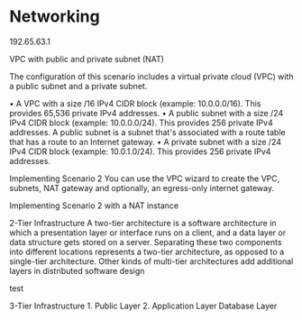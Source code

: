 # Networking

192.65.63.1

VPC with public and private subnet (NAT)

The configuration of this scenario includes a virtual private cloud (VPC) with a public subnet and a private subnet.

• A VPC with a size /16 IPv4 CIDR block (example: 10.0.0.0/16). This provides 65,536 private IPv4 addresses.
• A public subnet with a size /24 IPv4 CIDR block (example: 10.0.0.0/24). This provides 256 private IPv4 addresses. A public subnet is a subnet that's associated with a route table that has a route to an Internet gateway.
• A private subnet with a size /24 IPv4 CIDR block (example: 10.0.1.0/24). This provides 256 private IPv4 addresses.

Implementing Scenario 2
You can use the VPC wizard to create the VPC, subnets, NAT gateway and optionally, an egress-only internet gateway.

Implementing Scenario 2 with a NAT instance

2-Tier Infrastructure
A two-tier architecture is a software architecture in which a presentation layer or interface runs on a client, and a data layer or data structure gets stored on a server. Separating these two components into different locations represents a two-tier architecture, as opposed to a single-tier architecture. Other kinds of multi-tier architectures add additional layers in distributed software design


test

3-Tier Infrastructure
	1. Public Layer
	2. Application Layer
Database Layer